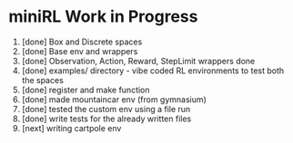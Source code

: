 # miniRL Work in Progress

1. [done] Box and Discrete spaces
2. [done] Base env and wrappers
3. [done] Observation, Action, Reward, StepLimit wrappers done
4. [done] examples/ directory - vibe coded RL environments to test both the spaces
5. [done] register and make function
6. [done] made mountaincar env (from gymnasium)
7. [done] tested the custom env using a file run
8. [done] write tests for the already written files
9. [next] writing cartpole env
